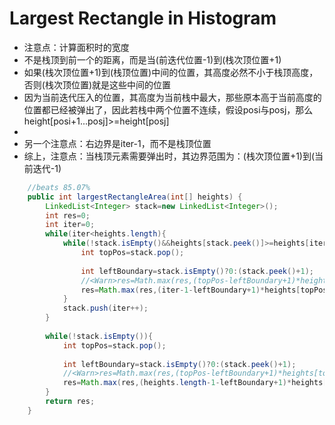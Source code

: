 # Largest Rectangle in Histogram

* 注意点：计算面积时的宽度
* 不是栈顶到前一个的距离，而是当(前迭代位置-1)到(栈次顶位置+1)
* 如果(栈次顶位置+1)到(栈顶位置)中间的位置，其高度必然不小于栈顶高度，否则(栈次顶位置)就是这些中间的位置
* 因为当前迭代压入的位置，其高度为当前栈中最大，那些原本高于当前高度的位置都已经被弹出了，因此若栈中两个位置不连续，假设posi与posj，那么height[posi+1...posj]>=height[posj]
*
* 另一个注意点：右边界是iter-1，而不是栈顶位置
* 综上，注意点：当栈顶元素需要弹出时，其边界范围为：(栈次顶位置+1)到(当前迭代-1)
```Java
	//beats 85.07%
	public int largestRectangleArea(int[] heights) {
        LinkedList<Integer> stack=new LinkedList<Integer>();
        int res=0;
        int iter=0;
        while(iter<heights.length){
            while(!stack.isEmpty()&&heights[stack.peek()]>=heights[iter]){
                int topPos=stack.pop();
                
                int leftBoundary=stack.isEmpty()?0:(stack.peek()+1);
                //<Warn>res=Math.max(res,(topPos-leftBoundary+1)*heights[topPos]);
                res=Math.max(res,(iter-1-leftBoundary+1)*heights[topPos]);
            }
            stack.push(iter++);
        }
        
        while(!stack.isEmpty()){
            int topPos=stack.pop();
                
            int leftBoundary=stack.isEmpty()?0:(stack.peek()+1);
            //<Warn>res=Math.max(res,(topPos-leftBoundary+1)*heights[topPos]);
            res=Math.max(res,(heights.length-1-leftBoundary+1)*heights[topPos]);
        }
        return res;
    }
```